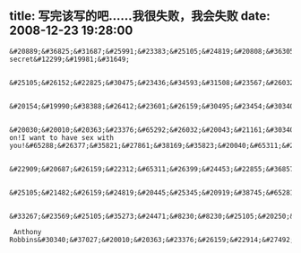 title: 写完该写的吧……我很失败，我会失败
date: 2008-12-23 19:28:00
---

    &#20889;&#36825;&#31687;&#25991;&#23383;&#25105;&#24819;&#20808;&#36305;&#24320;&#12298;the secret&#12299;&#19981;&#31649;

     &#25105;&#26152;&#22825;&#30475;&#23436;&#34593;&#31508;&#23567;&#26032;&#30340;&#26368;&#36817;&#20960;&#21367;&#65292;47&#21367;&#20197;&#21069;&#21543;&#65292;&#24863;&#35273;&#21040;&#65292;&#26377;&#31181;&#33707;&#21517;&#20854;&#22937;&#30340;&#65292;&#36234;&#26469;&#36234;&#30495;&#23454;&#30340;&#24863;&#35273;&#65292;&#29978;&#33267;&#20914;&#28129;&#20102;&#37027;&#19968;&#28857;&#33707;&#21517;&#20854;&#22937;&#21644;&#20919;&#31505;&#35805;&#12290;&#22909;&#21543;&#65292;&#21644;&#39064;&#30446;&#24456;&#19981;&#37197;&#65311;&#26159;&#21543;&#12290;

     &#20154;&#19990;&#38388;&#26412;&#23601;&#26159;&#30495;&#23454;&#30340;&#65292;&#25105;&#20043;&#25152;&#20197;&#35748;&#20026;&#25105;&#20250;&#22833;&#36133;&#65292;&#24182;&#19981;&#26159;&#35828;&#25105;&#25972;&#20010;&#20154;&#29983;&#37117;&#20250;&#22833;&#36133;&#65292;&#25105;&#26159;&#35828;&#65292;&#25105;&#26089;&#26202;&#20250;&#36973;&#36935;&#21040;&#29616;&#22312;&#27809;&#21457;&#29983;&#36807;&#30340;&#20107;&#65292;&#34429;&#28982;&#25105;&#30693;&#36947;&#25105;&#20250;&#22833;&#36133;&#65292;&#20294;&#26159;&#36824;&#26159;&#20250;&#21463;&#21040;&#25171;&#20987;&#8230;&#8230;&#29978;&#33267;&#24863;&#35273;&#21040;&#26080;&#35770;&#25105;&#29616;&#22312;&#22810;&#28165;&#26970;&#37027;&#31181;&#22833;&#36133;&#65292;&#25105;&#21040;&#30495;&#27491;&#30340;&#36973;&#36935;&#21040;&#30340;&#26102;&#20505;&#65292;&#36824;&#26159;&#20250;&#21463;&#21040;&#38750;&#24120;&#20005;&#37325;&#30340;&#25171;&#20987;&#65292;&#25105;&#24456;&#35752;&#21388;&#36825;&#26679;&#24819;&#12290;&#25152;&#20197;&#25105;&#26152;&#22825;&#26202;&#19978;&#23601;&#24819;&#21040;&#30340;&#20107;&#24773;&#29616;&#22312;&#25165;&#20889;&#21040;blog&#37324;&#38754;&#12290;

     &#20030;&#20010;&#20363;&#23376;&#65292;&#26032;&#20043;&#21161;&#30340;&#29238;&#20146;&#21442;&#21152;&#21516;&#23398;&#32858;&#20250;&#65292;&#36935;&#21040;&#20102;&#26366;&#32463;&#21521;&#20854;&#21578;&#30333;&#30340;&#22899;&#23401;&#23376;&#65292;&#37027;&#23601;&#29369;&#22914;&#30495;&#23454;&#65292;&#26144;&#23556;&#21040;&#36825;&#37324;&#65292;&#25105;&#20204;&#25152;&#26399;&#24453;&#30340;&#21644;&#23558;&#26469;&#30340;&#20107;&#23454;&#65292;&#24448;&#24448;&#26377;&#24046;&#36317;&#12290;&#35753;&#25105;&#24819;&#36215;&#25105;&#30475;&#36807;&#30340;&#19968;&#37096;H&#28459;&#30011;&#65288;&#36825;&#19981;&#31639;&#36305;&#39064;&#65292;&#34429;&#28982;&#25105;&#27604;&#36739;&#19981;&#35748;&#21516;&#36825;&#20010;&#28459;&#30011;&#65292;&#25105;&#21482;&#26159;&#35828;&#20986;&#26469;&#32780;&#24050;&#65289;&#65292;&#24773;&#20387;&#39640;&#20013;&#27605;&#19994;&#65292;&#27605;&#19994;&#26053;&#34892;&#21435;&#28201;&#27849;&#65292;&#20182;&#20204;&#26126;&#26126;&#30693;&#36947;&#26410;&#26469;&#19981;&#20250;&#22312;&#19968;&#36215;&#65292;&#32943;&#23450;&#35201;&#21508;&#22868;&#19996;&#35199;&#65292;&#27599;&#20010;&#20154;&#24515;&#37324;&#37117;&#30693;&#36947;&#65292;&#20294;&#26159;&#36824;&#26159;&#8230;&#8230;&#36825;&#26159;H&#28459;&#30011;&#25152;&#20197;&#25105;&#24819;&#25105;&#19981;&#38656;&#35201;&#20855;&#20307;&#35828;&#21543;&#12290;&#22909;&#21543;&#65292;&#25105;&#20204;&#25490;&#38500;&#21487;&#33021;&#30340;&#31038;&#20250;&#21407;&#22240;&#65292;&#37027;&#20869;&#22240;&#26159;&#20160;&#20040;&#65311;&#21482;&#26159;&#24819;&#35201;&#65311;come on!I want to have sex with you!&#65288;&#26377;&#35821;&#27861;&#38169;&#35823;&#20040;&#65311;&#23545;&#19981;&#36215;&#25105;&#21482;&#26159;&#19981;&#24819;&#29992;&#20013;&#25991;&#35828;&#20986;&#26469;&#65289;&#12290;&#34429;&#28982;&#24615;&#27442;&#26159;&#21160;&#29289;&#30340;&#22522;&#26412;&#27442;&#26395;&#20043;&#19968;&#65292;&#20294;&#26159;&#25105;&#20063;&#19981;&#35748;&#20026;&#36825;&#31181;&#23458;&#35266;&#22240;&#32032;&#26159;&#36215;&#20915;&#23450;&#24615;&#30340;&#65292;&#26356;&#22810;&#30340;&#36824;&#26159;&#20027;&#35266;&#19978;&#30340;&#26399;&#24453;&#12290;

     &#22909;&#20687;&#26159;&#22312;&#65311;&#26399;&#24453;&#22855;&#36857;&#65311;&#23601;&#22914;&#21516;&#25105;&#24456;&#22810;&#26102;&#20505;&#22312;&#20570;&#30340;&#19968;&#26679;&#65311;&#30495;&#26159;&#24754;&#21696;&#12290;&#25105;&#27809;&#35828;&#25105;&#21018;&#25165;&#25152;&#35828;&#30340;&#25925;&#20107;&#23601;&#20250;&#22312;&#25105;&#36523;&#19978;&#21457;&#29983;&#65288;&#23454;&#38469;&#19978;&#24050;&#32463;&#19981;&#21487;&#33021;&#20102;&#65292;&#33267;&#23569;&#25105;&#27809;&#26377;&#23398;&#29983;&#26102;&#20195;&#65289;&#65292;&#20294;&#26159;&#65292;&#20182;&#20204;&#21487;&#33021;&#20250;&#21464;&#30456;&#30340;&#21457;&#29983;&#12290;

     &#25105;&#21482;&#26159;&#24819;&#20445;&#25345;&#20919;&#38745;&#65281;&#22312;&#20219;&#20309;&#26102;&#20505;&#65281;&#22312;&#20219;&#20309;&#19968;&#31186;&#38047;&#20013;&#65281;&#25105;&#19981;&#24819;&#21457;&#29983;&#36825;&#26679;&#30340;&#20107;&#24773;&#65281;&#33267;&#23569;&#25105;&#29616;&#22312;&#35748;&#20026;&#37027;&#26159;&#19981;&#20919;&#38745;&#30340;&#65281;&#25110;&#32773;&#35828;&#8230;&#8230;&#26159;&#23545;&#19981;&#36215;&#36807;&#21435;&#25110;&#32773;&#26410;&#26469;&#30340;&#33258;&#24049;&#30340;&#65281;

     &#33267;&#23569;&#25105;&#35273;&#24471;&#8230;&#8230;&#25105;&#20250;&#22312;&#21578;&#30333;&#22833;&#36133;&#20043;&#21518;&#23581;&#35797;&#31532;&#20108;&#27425;&#21578;&#30333;&#12290;

     Anthony Robbins&#30340;&#37027;&#20010;&#20363;&#23376;&#26159;&#22914;&#27492;&#30495;&#23454;&#65292;&#25105;&#26080;&#27861;&#65292;&#32477;&#23545;&#26080;&#27861;&#29992;&#20219;&#20309;&#29702;&#30001;&#39539;&#20498;&#20182;&#65306;&#29238;&#27597;&#20250;&#22312;&#23401;&#23376;&#23581;&#35797;&#36208;&#36335;&#19968;&#20004;&#27425;&#65292;&#21313;&#20960;&#27425;&#65292;&#29978;&#33267;&#20960;&#21313;&#27425;&#20043;&#21518;&#35753;&#20854;&#25918;&#24323;&#23398;&#20064;&#36208;&#36335;&#20040;&#65311;&#19981;&#20250;&#65292;&#20182;&#20204;&#20250;&#35753;&#23401;&#23376;&#19981;&#26029;&#23581;&#35797;&#65292;&#30452;&#21040;&#23398;&#20250;&#20026;&#27490;&#12290;&#65288;&#25110;&#35768;&#20174;&#32479;&#35745;&#23398;&#19978;&#26469;&#35762;&#65292;&#26080;&#27861;&#23398;&#20250;&#36208;&#36335;&#30340;&#23156;&#20799;&#23454;&#38469;&#19978;&#38750;&#24120;&#23569;&#8230;&#8230;&#36825;&#26159;&#21478;&#19968;&#20010;&#38382;&#39064;&#65289;
